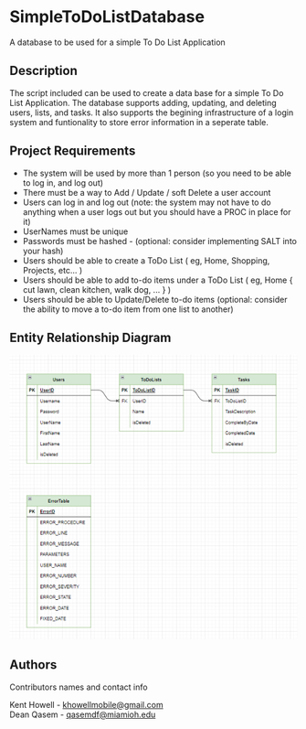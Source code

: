 # SimpleToDoListDatabase

A database to be used for a simple To Do List Application

## Description

The script included can be used to create a data base for a simple To Do List Application. The database supports adding, updating, and deleting users, lists, and tasks.
It also supports the begining infrastructure of a login system and funtionality to store error information in a seperate table.

## Project Requirements

- The system will be used by more than 1 person (so you need to be able to log in, and log out)
- There must be a way to Add / Update / soft Delete a user account
- Users can log in and log out (note: the system may not have to do anything when a user logs out but you should have a PROC in place for it)
- UserNames must be unique
- Passwords must be hashed - (optional: consider implementing SALT into your hash)
- Users should be able to create a ToDo List ( eg, Home, Shopping, Projects, etc... )
- Users should be able to add to-do items under a ToDo List ( eg, Home { cut lawn, clean kitchen, walk dog, ... } )
- Users should be able to Update/Delete to-do items (optional: consider the ability to move a to-do item from one list to another)

## Entity Relationship Diagram

![Entity Relationship Diagram](ERD.png)

## Authors

Contributors names and contact info

Kent Howell - khowellmobile@gmail.com <br>
Dean Qasem - qasemdf@miamioh.edu

